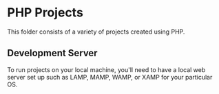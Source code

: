# PHP Projects
This folder consists of a variety of projects created using PHP. 

## Development Server
To run projects on your local machine, you'll need to have a local web server set up such as LAMP, MAMP, WAMP, or XAMP for your particular OS. 


